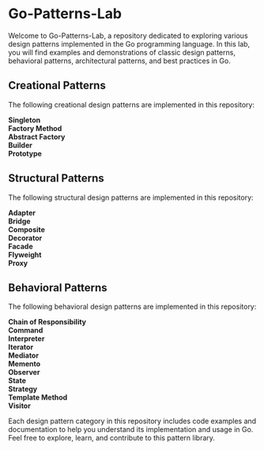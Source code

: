 # Go-Patterns-Lab

Welcome to Go-Patterns-Lab, a repository dedicated to exploring various design patterns implemented in the Go programming language. In this lab, you will find examples and demonstrations of classic design patterns, behavioral patterns, architectural patterns, and best practices in Go.

## Creational Patterns

The following creational design patterns are implemented in this repository:

**Singleton**  
**Factory Method**  
**Abstract Factory**  
**Builder**  
**Prototype**  

## Structural Patterns

The following structural design patterns are implemented in this repository:

**Adapter**  
**Bridge**  
**Composite**  
**Decorator**  
**Facade**  
**Flyweight**  
**Proxy**  

## Behavioral Patterns

The following behavioral design patterns are implemented in this repository:

**Chain of Responsibility**  
**Command**  
**Interpreter**  
**Iterator**  
**Mediator**  
**Memento**  
**Observer**  
**State**  
**Strategy**  
**Template Method**  
**Visitor**  

Each design pattern category in this repository includes code examples and documentation to help you understand its implementation and usage in Go. Feel free to explore, learn, and contribute to this pattern library.
